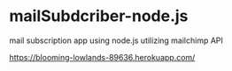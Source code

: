 # mailSubdcriber-node.js
mail subscription app using node.js utilizing mailchimp API

https://blooming-lowlands-89636.herokuapp.com/
